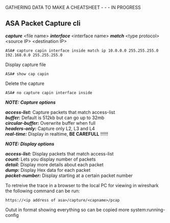 
GATHERING DATA TO MAKE A CHEATSHEET - - - IN PROGRESS


## ASA Packet Capture cli ##

***capture*** \<file name\> ***interface*** \<interface name\> ***match*** \<type protocol\> \<source IP\> \<destination IP\>
```
ASA# capture capin interface inside match ip 10.0.0.0 255.255.255.0 192.168.0.0 255.255.255.0
```
Display capture file
```
ASA# show cap capin
```
Delete the capture
```
ASA# no capture capin interface inside
```

***NOTE: Capture options***

***access-list:*** Capture packets that match access-list\
***buffer:*** Default is 512kb but can go up to 32mb\
***circular-buffer:*** Overwrite buffer when full\
***headers-only:*** Capture only L2, L3 and L4\
***real-time:*** Display in realtime, **BE CAREFULL** !!!!!!


***NOTE: Display options***

***access-list:*** Display packets that match access-list\
***count:*** Lets you display number of packets\
***detail:*** Display more details about each packet\
***dump:*** Display Hex data for each packet\
***packet-number:*** Display starting at a certain packet number


To retreive the trace in a browser to the local PC for viewing in wireshark the following command can be run:
```
https://<ip address of asa>/capture/<capname>/pcap
```

Outut in format showing everything so can be copied
more system:running-config

